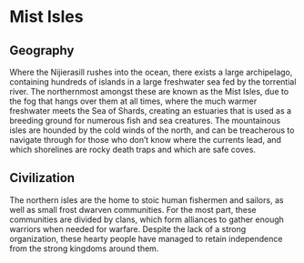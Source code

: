 # Mist Isles

## Geography

Where the Nijierasill rushes into the ocean, there exists a large archipelago, containing hundreds of islands in a large freshwater sea fed by the torrential river. The northernmost amongst these are known as the Mist Isles, due to the fog that hangs over them at all times, where the much warmer freshwater meets the Sea of Shards, creating an estuaries that is used as a breeding ground for numerous fish and sea creatures. The mountainous isles are hounded by the cold winds of the north, and can be treacherous to navigate through for those who don’t know where the currents lead, and which  shorelines are rocky death traps and which are safe coves.

## Civilization

The northern isles are the home to stoic human fishermen and sailors, as well as small frost dwarven communities. For the most part, these communities are divided by clans, which form alliances to gather enough warriors when needed for warfare. Despite the lack of a strong organization, these hearty people have managed to retain independence from the strong kingdoms around them.
